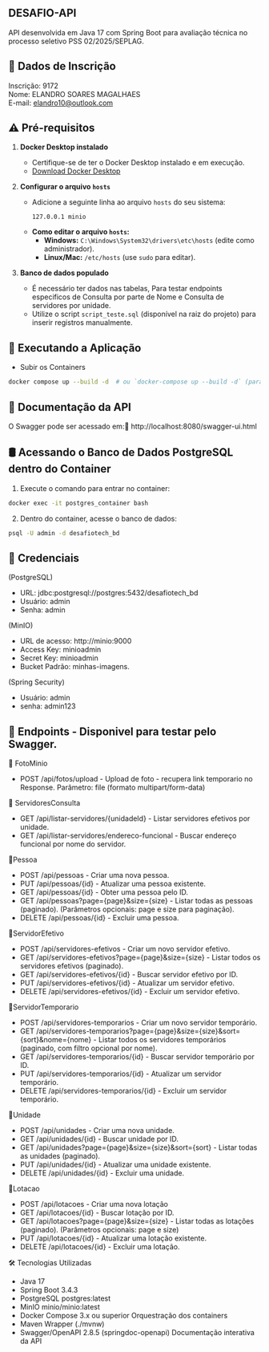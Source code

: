 ## DESAFIO-API  

  API desenvolvida em Java 17 com Spring Boot para avaliação técnica no processo seletivo PSS 02/2025/SEPLAG.    

## 📌 Dados de Inscrição  
Inscrição: 9172  
  Nome: ELANDRO SOARES MAGALHAES  
E-mail: elandro10@outlook.com  

## ⚠️ Pré-requisitos  

1. **Docker Desktop instalado**  
   - Certifique-se de ter o Docker Desktop instalado e em execução.  
   - [Download Docker Desktop](https://www.docker.com/products/docker-desktop)  

2. **Configurar o arquivo `hosts`**  
   - Adicione a seguinte linha ao arquivo `hosts` do seu sistema:  
     ```
     127.0.0.1 minio
     ```  
   - **Como editar o arquivo `hosts`:**  
     - **Windows:** `C:\Windows\System32\drivers\etc\hosts` (edite como administrador).  
     - **Linux/Mac:** `/etc/hosts` (use `sudo` para editar).  

3. **Banco de dados populado**  
   - É necessário ter dados nas tabelas, Para testar endpoints especificos de Consulta por parte de Nome e Consulta de servidores por unidade.
   - Utilize o script `script_teste.sql` (disponível na raiz do projeto) para inserir registros manualmente.


## 🚀 Executando a Aplicação  
 -  Subir os Containers
  ```sh 
  docker compose up --build -d  # ou `docker-compose up --build -d` (para versões mais antigas do Compose)
  ```


## 📄 Documentação da API
O Swagger pode ser acessado em:🔗 http://localhost:8080/swagger-ui.html  

## 🛢️ Acessando o Banco de Dados PostgreSQL dentro do Container
  1. Execute o comando para entrar no container:
```sh
docker exec -it postgres_container bash 
```
  2. Dentro do container, acesse o banco de dados:
```sh
psql -U admin -d desafiotech_bd
```    

## 🔑 Credenciais

(PostgreSQL)
 - URL: jdbc:postgresql://postgres:5432/desafiotech_bd
 - Usuário: admin
 - Senha: admin

(MinIO)
 - URL de acesso: http://minio:9000
 - Access Key: minioadmin
 - Secret Key: minioadmin
 - Bucket Padrão: minhas-imagens.

(Spring Security)  
 - Usuário: admin  
 - senha: admin123  


## 🔗 Endpoints - Disponivel para testar pelo Swagger.
📌 FotoMinio
 - POST /api/fotos/upload - Upload de foto - recupera link temporario no Response.
Parâmetro: file (formato multipart/form-data)

📌 ServidoresConsulta
 - GET /api/listar-servidores/{unidadeId} - Listar servidores efetivos por unidade.
 - GET /api/listar-servidores/endereco-funcional - Buscar endereço funcional por nome do  servidor.

📌Pessoa
 - POST /api/pessoas - Criar uma nova pessoa.
 - PUT /api/pessoas/{id} - Atualizar uma pessoa existente.
 - GET /api/pessoas/{id} - Obter uma pessoa pelo ID.
 - GET /api/pessoas?page={page}&size={size} - Listar todas as pessoas (paginado).
(Parâmetros opcionais: page e size para paginação).
 - DELETE /api/pessoas/{id} - Excluir uma pessoa.

📌ServidorEfetivo
 - POST /api/servidores-efetivos - Criar um novo servidor efetivo.
 - GET /api/servidores-efetivos?page={page}&size={size} - Listar todos os servidores
   efetivos (paginado).
 - GET /api/servidores-efetivos/{id} - Buscar servidor efetivo por ID.
 - PUT /api/servidores-efetivos/{id} - Atualizar um servidor efetivo.
 - DELETE /api/servidores-efetivos/{id} - Excluir um servidor efetivo.

📌ServidorTemporario
 - POST /api/servidores-temporarios - Criar um novo servidor temporário.
 - GET /api/servidores-temporarios?page={page}&size={size}&sort={sort}&nome={nome} -      Listar todos os servidores temporários (paginado, com filtro opcional por nome).
 - GET /api/servidores-temporarios/{id} - Buscar servidor temporário por ID.
 - PUT /api/servidores-temporarios/{id} - Atualizar um servidor temporário.
 - DELETE /api/servidores-temporarios/{id} - Excluir um servidor temporário.

📌Unidade
 - POST /api/unidades - Criar uma nova unidade.
 - GET /api/unidades/{id} - Buscar unidade por ID.
 - GET /api/unidades?page={page}&size={size}&sort={sort} - Listar todas as unidades
   (paginado).
 - PUT /api/unidades/{id} - Atualizar uma unidade existente.
 - DELETE /api/unidades/{id} - Excluir uma unidade.

📌Lotacao
 - POST /api/lotacoes - Criar uma nova lotação
 - GET /api/lotacoes/{id} - Buscar lotação por ID.
 - GET /api/lotacoes?page={page}&size={size} - Listar todas as lotações (paginado).
   (Parâmetros opcionais: page e size)
 - PUT /api/lotacoes/{id} - Atualizar uma lotação existente.
 - DELETE /api/lotacoes/{id} - Excluir uma lotação.

🛠️ Tecnologias Utilizadas
- Java	17  
- Spring Boot	3.4.3  
- PostgreSQL	postgres:latest  
- MinIO	minio/minio:latest  
- Docker Compose	3.x ou superior	Orquestração dos containers
- Maven	Wrapper (./mvnw)
- Swagger/OpenAPI	2.8.5 (springdoc-openapi)	Documentação interativa da API